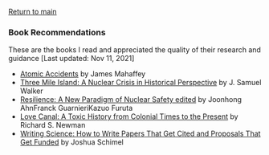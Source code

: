 <a href="https://misayasu.github.io/">Return to main</a><br/>

### Book Recommendations

These are the books I read and appreciated the quality of their research and guidance [Last updated: Nov 11, 2021]<br/>

- <a href="https://www.amazon.com/Atomic-Accidents-James-Maheffey-ebook/dp/B09BDF35NT/ref=sr_1_2?keywords=atomic+accidents&qid=1636685172&s=books&sr=1-2">Atomic Accidents</a> by James Mahaffey
- <a href="https://www.amazon.com/Three-Mile-Island-Samuel-Walker/dp/0520246837/ref=sr_1_3?keywords=three+mile+island&qid=1636684228&s=books&sr=1-3" target="_blank">Three Mile Island: A Nuclear Crisis in Historical Perspective</a> by J. Samuel Walker
- <a href="https://link.springer.com/book/10.1007/978-3-319-58768-4/" target="_blank">Resilience: A New Paradigm of Nuclear Safety edited</a> by Joonhong AhnFranck GuarnieriKazuo Furuta
- <a href="https://www.amazon.com/Love-Canal-History-Colonial-Present/dp/0190053844/ref=sr_1_2?keywords=love+canal&qid=1636685241&s=books&sr=1-2" target="_blank">Love Canal: A Toxic History from Colonial Times to the Present</a> by Richard S. Newman
- <a href="https://www.amazon.com/Writing-Science-Papers-Proposals-Funded/dp/0199760241/ref=sr_1_1?keywords=writing+science&qid=1636685412&s=books&sr=1-1" target="_blank">Writing Science: How to Write Papers That Get Cited and Proposals That Get Funded</a> by Joshua Schimel 
